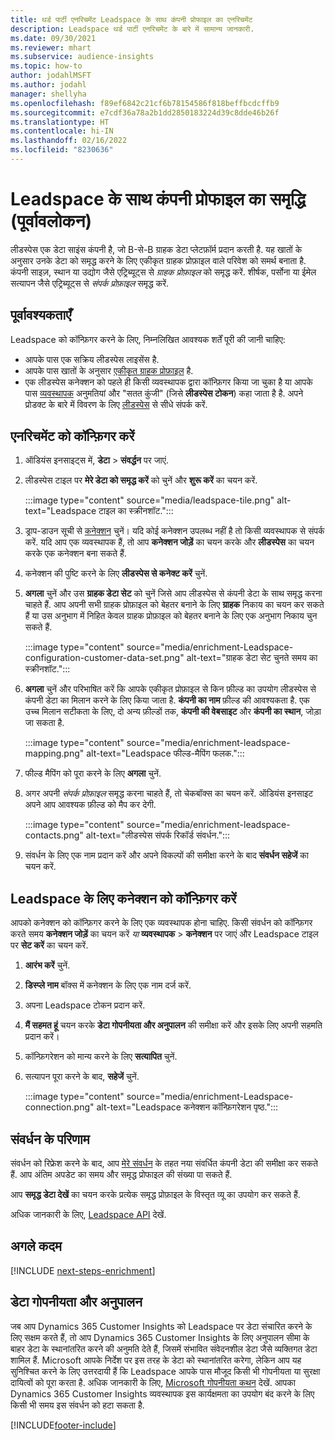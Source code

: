```yaml
---
title: थर्ड पार्टी एनरिचमेंट Leadspace के साथ कंपनी प्रोफाइल का एनरिचमेंट
description: Leadspace थर्ड पार्टी एनरिचमेंट के बारे में सामान्य जानकारी.
ms.date: 09/30/2021
ms.reviewer: mhart
ms.subservice: audience-insights
ms.topic: how-to
author: jodahlMSFT
ms.author: jodahl
manager: shellyha
ms.openlocfilehash: f89ef6842c21cf6b78154586f818beffbcdcffb9
ms.sourcegitcommit: e7cdf36a78a2b1dd2850183224d39c8dde46b26f
ms.translationtype: HT
ms.contentlocale: hi-IN
ms.lasthandoff: 02/16/2022
ms.locfileid: "8230636"
---
```

# <a name="enrichment-of-company-profiles-with-leadspace-preview"></a>Leadspace के साथ कंपनी प्रोफाइल का समृद्धि (पूर्वावलोकन)

लीडस्पेस एक डेटा साइंस कंपनी है, जो B-से-B ग्राहक डेटा प्लेटफ़ॉर्म प्रदान करती है. यह खातों के अनुसार उनके डेटा को समृद्ध करने के लिए एकीकृत ग्राहक प्रोफ़ाइल वाले परिवेश को समर्थ बनाता है. कंपनी साइज़, स्थान या उद्योग जैसे एट्रिब्यूट्स से *ग्राहक प्रोफ़ाइल* को समृद्ध करें. शीर्षक, पर्सोना या ईमेल सत्यापन जैसे एट्रिब्यूट्स से *संपर्क प्रोफ़ाइल* समृद्ध करें.

## <a name="prerequisites"></a>पूर्वावश्यकताएँ

Leadspace को कॉन्फ़िगर करने के लिए, निम्नलिखित आवश्यक शर्तें पूरी की जानी चाहिए:

- आपके पास एक सक्रिय लीडस्पेस लाइसेंस है.
- आपके पास खातों के अनुसार [एकीकृत ग्राहक प्रोफ़ाइल](customer-profiles.md) है.
- एक लीडस्पेस कनेक्शन को पहले ही किसी व्यवस्थापक द्वारा कॉन्फ़िगर किया जा चुका है या आपके पास [व्यवस्थापक](permissions.md#administrator) अनुमतियां और "सतत कुंजी" (जिसे **लीडस्पेस टोकन**) कहा जाता है है. अपने प्रोडक्ट के बारे में विवरण के लिए [लीडस्पेस](https://www.leadspace.com/leadspace-microsoft-dynamics-365/) से सीधे संपर्क करें.

## <a name="configure-the-enrichment"></a>एनरिचमेंट को कॉन्फ़िगर करें

1. ऑडियंस इनसाइट्स में, **डेटा** > **संवर्द्धन** पर जाएं.

1. लीडस्पेस टाइल पर **मेरे डेटा को समृद्ध करें** को चुनें और **शुरू करें** का चयन करें.

   :::image type="content" source="media/leadspace-tile.png" alt-text="Leadspace टाइल का स्क्रीनशॉट.":::

1. ड्राप-डाउन सूची से [कनेक्शन](connections.md) चुनें। यदि कोई कनेक्शन उपलब्ध नहीं है तो किसी व्यवस्थापक से संपर्क करें. यदि आप एक व्यवस्थापक हैं, तो आप **कनेक्शन जोड़ें** का चयन करके और **लीडस्पेस** का चयन करके एक कनेक्शन बना सकते हैं. 

1. कनेक्शन की पुष्टि करने के लिए **लीडस्पेस से कनेक्ट करें** चुनें.

1. **अगला** चुनें और उस **ग्राहक डेटा सेट** को चुनें जिसे आप लीडस्पेस से कंपनी डेटा के साथ समृद्ध करना चाहते हैं. आप अपनी सभी ग्राहक प्रोफ़ाइल को बेहतर बनाने के लिए **ग्राहक** निकाय का चयन कर सकते हैं या उस अनुभाग में निहित केवल ग्राहक प्रोफ़ाइल को बेहतर बनाने के लिए एक अनुभाग निकाय चुन सकते हैं.

    :::image type="content" source="media/enrichment-Leadspace-configuration-customer-data-set.png" alt-text="ग्राहक डेटा सेट चुनते समय का स्क्रीनशॉट.":::

1. **अगला** चुनें और परिभाषित करें कि आपके एकीकृत प्रोफ़ाइल से किन फ़ील्ड का उपयोग लीडस्पेस से कंपनी डेटा का मिलान करने के लिए किया जाता है. **कंपनी का नाम** फ़ील्ड की आवश्यकता है. एक उच्च मिलान सटीकता के लिए, दो अन्य फ़ील्डों तक, **कंपनी की वेबसाइट** और **कंपनी का स्थान**, जोड़ा जा सकता है.

   :::image type="content" source="media/enrichment-leadspace-mapping.png" alt-text="Leadspace फील्ड-मैपिंग फलक.":::

1. फील्ड मैपिंग को पूरा करने के लिए **अगला** चुनें.

1. अगर अपनी *संपर्क प्रोफ़ाइल* समृद्ध करना चाहते हैं, तो चेकबॉक्स का चयन करें. ऑडियंस इनसाइट अपने आप आवश्यक फ़ील्ड को मैप कर देगी.

   :::image type="content" source="media/enrichment-leadspace-contacts.png" alt-text="लीडस्पेस संपर्क रिकॉर्ड संवर्धन.":::
 
1. संवर्धन के लिए एक नाम प्रदान करें और अपने विकल्पों की समीक्षा करने के बाद **संवर्धन सहेजें** का चयन करें.


## <a name="configure-the-connection-for-leadspace"></a>Leadspace के लिए कनेक्शन को कॉन्फ़िगर करें 

आपको कनेक्शन को कॉन्फ़िगर करने के लिए एक व्यवस्थापक होना चाहिए. किसी संवर्धन को कॉन्फ़िगर करते समय **कनेक्शन जोड़ें** का चयन करें *या* **व्यवस्थापक** > **कनेक्शन** पर जाएं और Leadspace टाइल पर **सेट करें** का चयन करें.

1. **आरंभ करें** चुनें. 

1. **डिस्प्ले नाम** बॉक्स में कनेक्शन के लिए एक नाम दर्ज करें.

1. अपना Leadspace टोकन प्रदान करें.

1. **मैं सहमत हूं** चयन करके **डेटा गोपनीयता और अनुपालन** की समीक्षा करें और इसके लिए अपनी सहमति प्रदान करें।

1. कॉन्फ़िगरेशन को मान्य करने के लिए **सत्यापित** चुनें.

1. सत्यापन पूरा करने के बाद, **सहेजें** चुनें.
   
   :::image type="content" source="media/enrichment-Leadspace-connection.png" alt-text="Leadspace कनेक्शन कॉन्फ़िगरेशन पृष्ठ.":::

## <a name="enrichment-results"></a>संवर्धन के परिणाम

संवर्धन को रिफ्रेश करने के बाद, आप [मेरे संवर्धन](enrichment-hub.md) के तहत नया संवर्धित कंपनी डेटा की समीक्षा कर सकते हैं. आप अंतिम अपडेट का समय और समृद्ध प्रोफाइल की संख्या पा सकते हैं.

आप **समृद्ध डेटा देखें** का चयन करके प्रत्येक समृद्ध प्रोफ़ाइल के विस्तृत व्यू का उपयोग कर सकते हैं.

अधिक जानकारी के लिए, [Leadspace API](https://support.leadspace.com/hc/en-us/sections/201997649-API) देखें.

## <a name="next-steps"></a>अगले कदम


[!INCLUDE [next-steps-enrichment](../includes/next-steps-enrichment.md)]

## <a name="data-privacy-and-compliance"></a>डेटा गोपनीयता और अनुपालन

जब आप Dynamics 365 Customer Insights को Leadspace पर डेटा संचारित करने के लिए सक्षम करते हैं, तो आप Dynamics 365 Customer Insights के लिए अनुपालन सीमा के बाहर डेटा के स्थानांतरित करने की अनुमति देते हैं, जिसमें संभावित संवेदनशील डेटा जैसे व्यक्तिगत डेटा शामिल हैं. Microsoft आपके निर्देश पर इस तरह के डेटा को स्थानांतरित करेगा, लेकिन आप यह सुनिश्चित करने के लिए उत्तरदायी हैं कि Leadspace आपके पास मौजूद किसी भी गोपनीयता या सुरक्षा दायित्वों को पूरा करता है. अधिक जानकारी के लिए, [Microsoft गोपनीयता कथन](https://go.microsoft.com/fwlink/?linkid=396732) देखें.
आपका Dynamics 365 Customer Insights व्यवस्थापक इस कार्यक्षमता का उपयोग बंद करने के लिए किसी भी समय इस संवर्धन को हटा सकता है.


[!INCLUDE[footer-include](../includes/footer-banner.md)]
